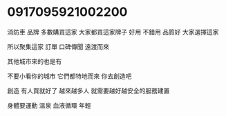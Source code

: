 # 0917095921002200


消防車 品牌
多數購買這家
大家都買這家牌子
好用 不錯用
品質好
大家選擇這家

所以聚集這家 訂單 口碑傳聞
遠渡而來

其他城市來的也是有

不要小看你的城市
它們都特地而來
你去創造吧

創造 有人買就好了
越來越多人 就需要越好越安全的服務建置

身體要運動 溫泉 血液循環 年輕
